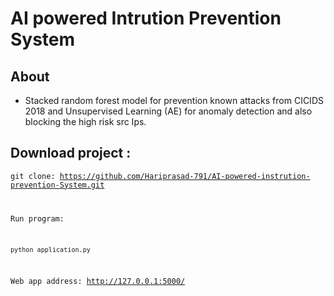 # AI powered Intrution Prevention System
## About
* Stacked random forest model for prevention known attacks from CICIDS 2018 and Unsupervised Learning (AE) for anomaly detection and also blocking the high risk src Ips.


## Download project :
<code>git clone: https://github.com/Hariprasad-791/AI-powered-instrution-prevention-System.git

Run program:

<code>python application.py</code>

Web app address: http://127.0.0.1:5000/
